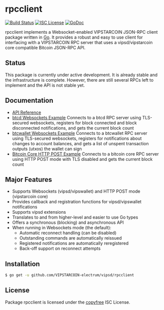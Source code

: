 rpcclient
=========

[![Build Status](http://img.shields.io/travis/VIPSTARCOIN-electrum/vipsd.svg)](https://travis-ci.org/VIPSTARCOIN-electrum/vipsd)
[![ISC License](http://img.shields.io/badge/license-ISC-blue.svg)](http://copyfree.org)
[![GoDoc](https://img.shields.io/badge/godoc-reference-blue.svg)](http://godoc.org/github.com/VIPSTARCOIN-electrum/vipsd/rpcclient)

rpcclient implements a Websocket-enabled VIPSTARCOIN JSON-RPC client package written
in [Go](http://golang.org/).  It provides a robust and easy to use client for
interfacing with a VIPSTARCOIN RPC server that uses a vipsd/vipstarcoin core compatible
Bitcoin JSON-RPC API.

## Status

This package is currently under active development.  It is already stable and
the infrastructure is complete.  However, there are still several RPCs left to
implement and the API is not stable yet.

## Documentation

* [API Reference](http://godoc.org/github.com/btcsuite/btcd/rpcclient)
* [btcd Websockets Example](https://github.com/btcsuite/btcd/tree/master/rpcclient/examples/btcdwebsockets)
  Connects to a btcd RPC server using TLS-secured websockets, registers for
  block connected and block disconnected notifications, and gets the current
  block count
* [btcwallet Websockets Example](https://github.com/btcsuite/btcd/tree/master/rpcclient/examples/btcwalletwebsockets)
  Connects to a btcwallet RPC server using TLS-secured websockets, registers for
  notifications about changes to account balances, and gets a list of unspent
  transaction outputs (utxos) the wallet can sign
* [Bitcoin Core HTTP POST Example](https://github.com/btcsuite/btcd/tree/master/rpcclient/examples/bitcoincorehttp)
  Connects to a bitcoin core RPC server using HTTP POST mode with TLS disabled
  and gets the current block count

## Major Features

* Supports Websockets (vipsd/vipswallet) and HTTP POST mode (vipstarcoin core)
* Provides callback and registration functions for vipsd/vipswallet notifications
* Supports vipsd extensions
* Translates to and from higher-level and easier to use Go types
* Offers a synchronous (blocking) and asynchronous API
* When running in Websockets mode (the default):
  * Automatic reconnect handling (can be disabled)
  * Outstanding commands are automatically reissued
  * Registered notifications are automatically reregistered
  * Back-off support on reconnect attempts

## Installation

```bash
$ go get -u github.com/VIPSTARCOIN-electrum/vipsd/rpcclient
```

## License

Package rpcclient is licensed under the [copyfree](http://copyfree.org) ISC
License.
